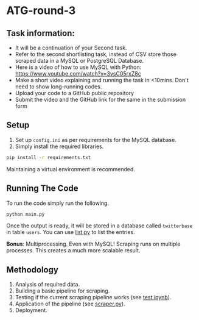 # ATG-round-3

## Task information:
- It will be a continuation of your Second task.
- Refer to the second shortlisting task, instead of CSV store those scraped data in a MySQL or PostgreSQL Database.
- Here is a video of how to use MySQL with Python:  https://www.youtube.com/watch?v=3vsC05rxZ8c
- Make a short video explaining and running the task in <10mins. Don't need to show long-running codes.
- Upload your code to a GitHub public repository
- Submit the video and the GitHub link for the same in the submission form

## Setup
1. Set up `config.ini` as per requirements for the MySQL database.
2. Simply install the required libraries.  
```bash
pip install -r requirements.txt
```  
Maintaining a virtual environment is recommended.

## Running The Code
To run the code simply run the following.
```bash
python main.py
```
Once the output is ready, it will be stored in a database called `twitterbase` in table `users`.
You can use [list.py](list.py) to list the entries.

**Bonus**: Multiprocessing. Even with MySQL!
Scraping runs on multiple processes. This creates a much more scalable result.

## Methodology
1. Analysis of required data.
2. Building a basic pipeline for scraping.
3. Testing if the current scraping pipeline works (see [test.ipynb](test.ipynb)).
4. Application of the pipeline (see [scraper.py](scraper.py)).
5. Deployment.